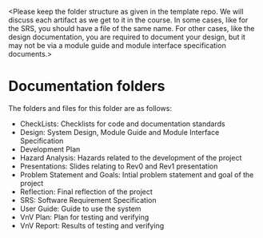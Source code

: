 <Please keep the folder structure as given in the template repo. We will
discuss each artifact as we get to it in the course. In some cases, like for
the SRS, you should have a file of the same name. For other cases, like the
design documentation, you are required to document your design, but it may not
be via a module guide and module interface specification documents.>

<The files and folders have been set-up with tex files that have external links
so that cross-referencing is possible between documents.>

<The tex files Common.tex so that they can share definitions.>

<The files use Comments.tex so that the comments package can be used to embed
comments into the generated pdf.  Comments can be set to false so that they do
not appear.>

<None of the files are complete templates.  You will need to add extra
information.  They are just intended to be a starting point.>

# Documentation folders

The folders and files for this folder are as follows:

- CheckLists: Checklists for code and documentation standards
- Design: System Design, Module Guide and Module Interface Specification
- Development Plan
- Hazard Analysis: Hazards related to the development of the project
- Presentations: Slides relating to Rev0 and Rev1 presentation
- Problem Statement and Goals: Intial problem statement and goal of the project
- Reflection: Final reflection of the project
- SRS: Software Requirement Specification
- User Guide: Guide to use the system
- VnV Plan: Plan for testing and verifying
- VnV Report: Results of testing and verifying
